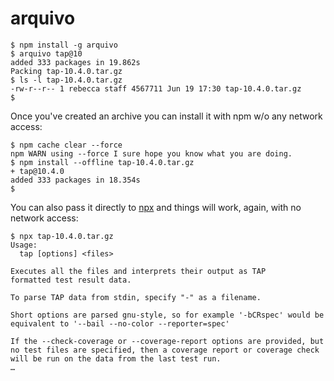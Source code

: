 # arquivo

```console
$ npm install -g arquivo
$ arquivo tap@10
added 333 packages in 19.862s
Packing tap-10.4.0.tar.gz
$ ls -l tap-10.4.0.tar.gz 
-rw-r--r-- 1 rebecca staff 4567711 Jun 19 17:30 tap-10.4.0.tar.gz
$
```

Once you've created an archive you can install it with npm w/o any network
access:

```console
$ npm cache clear --force
npm WARN using --force I sure hope you know what you are doing.
$ npm install --offline tap-10.4.0.tar.gz
+ tap@10.4.0
added 333 packages in 18.354s
$
```

You can also pass it directly to [npx](https://npmjs.com/package/npx) and things will work, again, with no
network access:

```console
$ npx tap-10.4.0.tar.gz
Usage:
  tap [options] <files>

Executes all the files and interprets their output as TAP
formatted test result data.

To parse TAP data from stdin, specify "-" as a filename.

Short options are parsed gnu-style, so for example '-bCRspec' would be
equivalent to '--bail --no-color --reporter=spec'

If the --check-coverage or --coverage-report options are provided, but
no test files are specified, then a coverage report or coverage check
will be run on the data from the last test run.
…
```
